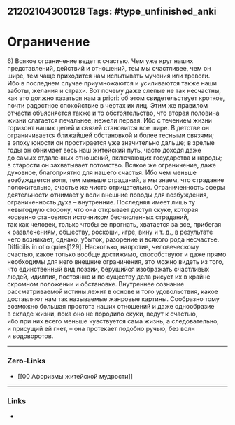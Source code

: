 21202104300128
Tags: #type_unfinished_anki 
---
# Ограничение

6) Всякое ограничение ведет к счастью. Чем уже круг наших представлений, действий и отношений, тем мы счастливее, чем он шире, тем чаще приходится нам испытывать мучения или тревоги. Ибо в последнем случае приумножаются и усиливаются также наши заботы, желания и страхи. Вот почему даже слепые не так несчастны, как это должно казаться нам a priori: об этом свидетельствует кроткое, почти радостное спокойствие в чертах их лиц. Этим же правилом отчасти объясняется также и то обстоятельство, что вторая половина жизни слагается печальнее, нежели первая. Ибо с течением жизни горизонт наших целей и связей становится все шире. В детстве он ограничивается ближайшей обстановкой и более тесными связями; в эпоху юности он простирается уже значительно дальше; в зрелые годы он обнимает весь наш житейский путь, часто доходя даже до самых отдаленных отношений, включающих государства и народы; в старости он захватывает потомство. Всякое же ограничение, даже духовное, благоприятно для нашего счастья. Ибо чем меньше возбуждается воля, тем меньше страданий, а мы знаем, что страдание положительно, счастье же чисто отрицательно. Ограниченность сферы деятельности отнимает у воли внешние поводы для возбуждения, ограниченность духа – внутренние. Последняя имеет лишь ту невыгодную сторону, что она открывает доступ скуке, которая косвенно становится источником бесчисленных страданий, так как человек, только чтобы ее прогнать, хватается за все, прибегая к развлечениям, обществу, роскоши, игре, вину и т. д., в результате чего возникает, однако, убыток, разорение и всякого рода несчастье. Difficilis in otio quies[129]. Насколько, напротив, человеческому счастью, какое только вообще достижимо, способствуют и даже прямо необходимы для него внешние ограничения, это можно видеть из того, что единственный вид поэзии, берущийся изображать счастливых людей, идиллия, постоянно и по существу дела рисует их в крайне скромном положении и обстановке. Внутреннее сознание рассматриваемой истины лежит в основе и того удовольствия, какое доставляют нам так называемые жанровые картины. Сообразно тому возможно большая простота наших отношений и даже однообразие в складе жизни, пока оно не породило скуки, ведут к счастью, ибо при них всего меньше чувствуется сама жизнь, а следовательно, и присущий ей гнет, – она протекает подобно ручью, без волн и водоворотов.

---
### Zero-Links
- [[00 Афоризмы житейской мудрости]]
---
### Links
-